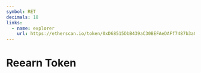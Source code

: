 ```yaml
---
symbol: RET
decimals: 18
links:
  - name: explorer
    url: https://etherscan.io/token/0xD68515DbB439aC30BEFAeDAFf7487b3a00b57659
---
```


# Reearn Token
